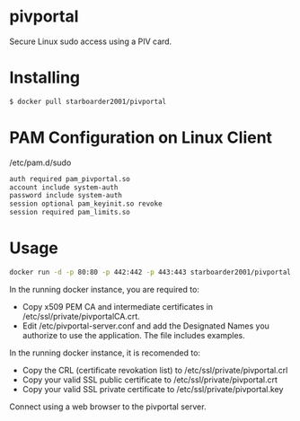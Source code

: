 pivportal
===========

Secure Linux sudo access using a PIV card.

Installing
======

```bash
$ docker pull starboarder2001/pivportal
```

PAM Configuration on Linux Client
======

/etc/pam.d/sudo

```bash
auth required pam_pivportal.so
account include system-auth
password include system-auth
session optional pam_keyinit.so revoke
session required pam_limits.so
```

Usage
======

```bash
docker run -d -p 80:80 -p 442:442 -p 443:443 starboarder2001/pivportal
```

In the running docker instance, you are required to:

- Copy x509 PEM CA and intermediate certificates in /etc/ssl/private/pivportalCA.crt.
- Edit /etc/pivportal-server.conf and add the Designated Names you authorize to use the application. The file includes examples.

In the running docker instance, it is recomended to:

- Copy the CRL (certificate revokation list) to /etc/ssl/private/pivportal.crl
- Copy your valid SSL public certificate to /etc/ssl/private/pivportal.crt
- Copy your valid SSL private certificate to /etc/ssl/private/pivportal.key

Connect using a web browser to the pivportal server.
